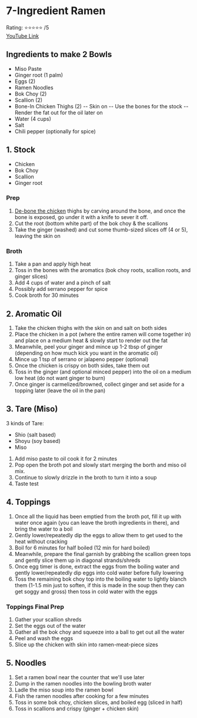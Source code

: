 # 7-Ingredient Ramen
Rating: :star::star::star::star::star: /5  
[YouTube Link](https://youtu.be/9gNIqtmYg5o?t=50)  

## Ingredients to make 2 Bowls
- Miso Paste
- Ginger root (1 palm)
- Eggs (2)
- Ramen Noodles
- Bok Choy (2)
- Scallion (2)
- Bone-In Chicken Thighs (2)
-- Skin on
-- Use the bones for the stock
-- Render the fat out for the oil later on
- Water (4 cups)
- Salt
- Chili pepper (optionally for spice)

## 1. Stock
- Chicken
- Bok Choy
- Scallion
- Ginger root
  
### Prep
1. [De-bone the chicken](https://youtu.be/9gNIqtmYg5o?t=126) thighs by carving around the bone, and once the bone is exposed, go under it with a knife to sever it off.
1. Cut the root (bottom white part) of the bok choy & the scallions
1. Take the ginger (washed) and cut some thumb-sized slices off (4 or 5), leaving the skin on

### Broth
1. Take a pan and apply high heat
1. Toss in the bones with the aromatics (bok choy roots, scallion roots, and ginger slices)
1. Add 4 cups of water and a pinch of salt
1. Possibly add serrano pepper for spice
1. Cook broth for 30 minutes

## 2. Aromatic Oil
1. Take the chicken thighs with the skin on and salt on both sides
1. Place the chicken in a pot (where the entire ramen will come together in) and place on a medium heat & slowly start to render out the fat
1. Meanwhile, peel your ginger and mince up 1-2 tbsp of ginger (depending on how much kick you want in the aromatic oil)
1. Mince up 1 tsp of serrano or jalapeno pepper (optional)
1. Once the chicken is crispy on both sides, take them out
1. Toss in the ginger (and optional minced pepper) into the oil on a medium low heat (do not want ginger to burn)
1. Once ginger is carmelized/browned, collect ginger and set aside for a topping later (leave the oil in the pan)

## 3. Tare (Miso)
3 kinds of Tare:
- Shio (salt based)
- Shoyu (soy based)
- Miso

1. Add miso paste to oil cook it for 2 minutes
2. Pop open the broth pot and slowly start merging the borth and miso oil mix.
3. Continue to slowly drizzle in the broth to turn it into a soup
4. Taste test

## 4. Toppings
1. Once all the liquid has been emptied from the broth pot, fill it up with water once again (you can leave the broth ingredients in there), and bring the water to a boil
1. Gently lower/repeatedly dip the eggs to allow them to get used to the heat without cracking
1. Boil for 6 minutes for half boiled (12 min for hard boiled)
1. Meanwhile, prepare the final garnish by grabbing the scallion green tops and gently slice them up in diagonal strands/shreds
1. Once egg timer is done, extract the eggs from the boiling water and gently lower/repeatedly dip eggs into cold water before fully lowering
1. Toss the remaining bok choy top into the boiling water to lightly blanch them (1-1.5 min just to soften, if this is made in the soup then they can get soggy and gross) then toss in cold water with the eggs

### Toppings Final Prep
1. Gather your scallion shreds
1. Set the eggs out of the water
1. Gather all the bok choy and squeeze into a ball to get out all the water
1. Peel and wash the eggs
1. Slice up the chicken with skin into ramen-meat-piece sizes

## 5. Noodles
1. Set a ramen bowl near the counter that we'll use later
1. Dump in the ramen noodles into the bowling broth water
1. Ladle the miso soup into the ramen bowl
1. Fish the ramen noodles after cooking for a few minutes
1. Toss in some bok choy, chicken slices, and boiled egg (sliced in half)
1. Toss in scallions and crispy (ginger + chicken skin)
